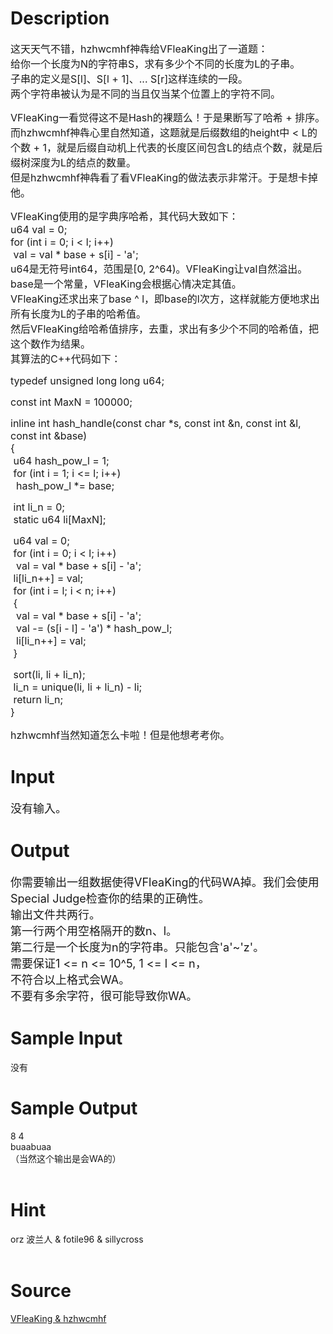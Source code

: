 
# Description

<div class="content"><p><span style="font-size: medium">这天天气不错，hzhwcmhf神犇给VFleaKing出了一道题：<br/>
给你一个长度为N的字符串S，求有多少个不同的长度为L的子串。<br/>
子串的定义是S[l]、S[l + 1]、... S[r]这样连续的一段。<br/>
两个字符串被认为是不同的当且仅当某个位置上的字符不同。</span></p>
<p><span style="font-size: medium">VFleaKing一看觉得这不是Hash的裸题么！于是果断写了哈希 + 排序。<br/>
而hzhwcmhf神犇心里自然知道，这题就是后缀数组的height中 &lt; L的个数 + 1，就是后缀自动机上代表的长度区间包含L的结点个数，就是后缀树深度为L的结点的数量。<br/>
但是hzhwcmhf神犇看了看VFleaKing的做法表示非常汗。于是想卡掉他。</span></p>
<p><span style="font-size: medium">VFleaKing使用的是字典序哈希，其代码大致如下：<br/>
u64 val = 0;<br/>
for (int i = 0; i &lt; l; i++)<br/>
 val = val * base + s[i] - &#39;a&#39;;<br/>
u64是无符号int64，范围是[0, 2^64)。VFleaKing让val自然溢出。<br/>
base是一个常量，VFleaKing会根据心情决定其值。<br/>
VFleaKing还求出来了base ^ l，即base的l次方，这样就能方便地求出所有长度为L的子串的哈希值。<br/>
然后VFleaKing给哈希值排序，去重，求出有多少个不同的哈希值，把这个数作为结果。<br/>
其算法的C++代码如下：</span></p>
<p><span style="font-size: medium">typedef unsigned long long u64;</span></p>
<p><span style="font-size: medium">const int MaxN = 100000;</span></p>
<p><span style="font-size: medium">inline int hash_handle(const char *s, const int &amp;n, const int &amp;l, const int &amp;base)<br/>
{<br/>
 u64 hash_pow_l = 1;<br/>
 for (int i = 1; i &lt;= l; i++)<br/>
  hash_pow_l *= base;</span></p>
<p><span style="font-size: medium"> int li_n = 0;<br/>
 static u64 li[MaxN];</span></p>
<p><span style="font-size: medium"> u64 val = 0;<br/>
 for (int i = 0; i &lt; l; i++)<br/>
  val = val * base + s[i] - &#39;a&#39;;<br/>
 li[li_n++] = val;<br/>
 for (int i = l; i &lt; n; i++)<br/>
 {<br/>
  val = val * base + s[i] - &#39;a&#39;;<br/>
  val -= (s[i - l] - &#39;a&#39;) * hash_pow_l;<br/>
  li[li_n++] = val;<br/>
 }</span></p>
<p><span style="font-size: medium"> sort(li, li + li_n);<br/>
 li_n = unique(li, li + li_n) - li;<br/>
 return li_n;<br/>
}</span></p>
<p><span style="font-size: medium">hzhwcmhf当然知道怎么卡啦！但是他想考考你。<br/>
</span></p></div>

# Input

<div class="content"><p><font size="4">没有输入。<br/>
</font></p></div>

# Output

<div class="content"><p><font size="4">你需要输出一组数据使得VFleaKing的代码WA掉。我们会使用Special Judge检查你的结果的正确性。<br/>
输出文件共两行。<br/>
第一行两个用空格隔开的数n、l。<br/>
第二行是一个长度为n的字符串。只能包含&#39;a&#39;~&#39;z&#39;。<br/>
需要保证1 &lt;= n &lt;= 10^5, 1 &lt;= l &lt;= n，<br/>
不符合以上格式会WA。<br/>
不要有多余字符，很可能导致你WA。</font></p>
<p></p></div>

# Sample Input

<div class="content"><span class="sampledata">没有<br/>
</span></div>

# Sample Output

<div class="content"><span class="sampledata">8 4<br/>
buaabuaa<br/>
（当然这个输出是会WA的）<br/>
<br/>
</span></div>

# Hint

<div class="content"><p></p><p>orz 波兰人 &amp; fotile96 &amp; sillycross<br/><br/>
</p><p></p></div>

# Source

<div class="content"><p><a href="problemset.php?search=VFleaKing &amp; hzhwcmhf
">VFleaKing &amp; hzhwcmhf<br/>
</a></p></div>

